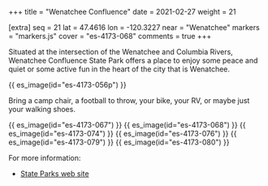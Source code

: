 +++
title = "Wenatchee Confluence"
date = 2021-02-27
weight = 21

[extra]
seq = 21
lat = 47.4616
lon = -120.3227
near = "Wenatchee"
markers = "markers.js"
cover = "es-4173-068"
comments = true
+++

Situated at the intersection of the Wenatchee and Columbia Rivers, Wenatchee Confluence State Park offers a place to enjoy some peace and quiet or some active fun in the heart of the city that is Wenatchee.

<!-- more -->

{{ es_image(id="es-4173-056p") }}

Bring a camp chair, a football to throw, your bike, your RV, or maybe just your walking shoes.

{{ es_image(id="es-4173-067") }}
{{ es_image(id="es-4173-068") }}
{{ es_image(id="es-4173-074") }}
{{ es_image(id="es-4173-076") }}
{{ es_image(id="es-4173-079") }}
{{ es_image(id="es-4173-080") }}

For more information:

* [State Parks web site](https://parks.state.wa.us/286/Wenatchee-Confluence)
